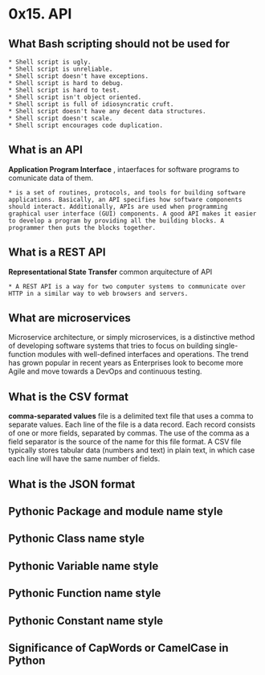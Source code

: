 # 0x15. API
## What Bash scripting should not be used for
    * Shell script is ugly.
    * Shell script is unreliable.
    * Shell script doesn't have exceptions.
    * Shell script is hard to debug.
    * Shell script is hard to test.
    * Shell script isn't object oriented.
    * Shell script is full of idiosyncratic cruft.
    * Shell script doesn't have any decent data structures.
    * Shell script doesn't scale.
    * Shell script encourages code duplication.
##  What is an API
**Application Program Interface** , intaerfaces for software programs to comunicate data of them.

    * is a set of routines, protocols, and tools for building software applications. Basically, an API specifies how software components should interact. Additionally, APIs are used when programming graphical user interface (GUI) components. A good API makes it easier to develop a program by providing all the building blocks. A programmer then puts the blocks together.
## What is a REST API
**Representational State Transfer** common arquitecture of API

    * A REST API is a way for two computer systems to communicate over HTTP in a similar way to web browsers and servers.
## What are microservices
Microservice architecture, or simply microservices, is a distinctive method of developing software systems that tries to focus on building single-function modules with well-defined interfaces and operations. The trend has grown popular in recent years as Enterprises look to become more Agile and move towards a DevOps and continuous testing. 
## What is the CSV format
**comma-separated values** file is a delimited text file that uses a comma to separate values. Each line of the file is a data record. Each record consists of one or more fields, separated by commas. The use of the comma as a field separator is the source of the name for this file format. A CSV file typically stores tabular data (numbers and text) in plain text, in which case each line will have the same number of fields.
## What is the JSON format

## Pythonic Package and module name style
## Pythonic Class name style
## Pythonic Variable name style
## Pythonic Function name style
## Pythonic Constant name style
## Significance of CapWords or CamelCase in Python